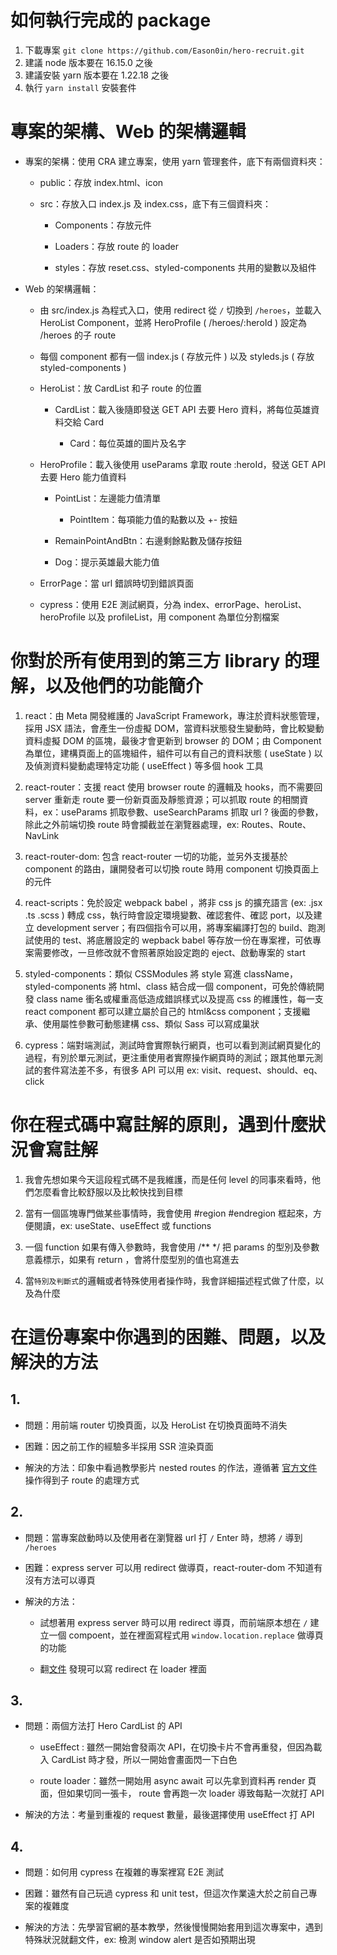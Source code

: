 # 如何執行完成的 package

1. 下載專案 `git clone https://github.com/Eason0in/hero-recruit.git`
2. 建議 node 版本要在 16.15.0 之後
3. 建議安裝 yarn 版本要在 1.22.18 之後
4. 執行 `yarn install` 安裝套件

# 專案的架構、Web 的架構邏輯

- 專案的架構：使用 CRA 建立專案，使用 yarn 管理套件，底下有兩個資料夾：

  - public：存放 index.html、icon

  - src：存放入口 index.js 及 index.css，底下有三個資料夾：

    - Components：存放元件

    - Loaders：存放 route 的 loader

    - styles：存放 reset.css、styled-components 共用的變數以及組件

- Web 的架構邏輯：

  - 由 src/index.js 為程式入口，使用 redirect 從 `/` 切換到 `/heroes`，並載入 HeroList Component，並將 HeroProfile ( /heroes/:heroId ) 設定為 /heroes 的子 route

  - 每個 component 都有一個 index.js ( 存放元件 ) 以及 styleds.js ( 存放 styled-components )

  - HeroList：放 CardList 和子 route 的位置

    - CardList：載入後隨即發送 GET API 去要 Hero 資料，將每位英雄資料交給 Card

      - Card：每位英雄的圖片及名字

  - HeroProfile：載入後使用 useParams 拿取 route :heroId，發送 GET API 去要 Hero 能力值資料

    - PointList：左邊能力值清單

      - PointItem：每項能力值的點數以及 +- 按鈕

    - RemainPointAndBtn：右邊剩餘點數及儲存按鈕

    - Dog：提示英雄最大能力值

  - ErrorPage：當 url 錯誤時切到錯誤頁面

  - cypress：使用 E2E 測試網頁，分為 index、errorPage、heroList、heroProfile 以及 profileList，用 component 為單位分割檔案

# 你對於所有使用到的第三方 library 的理解，以及他們的功能簡介

1. react：由 Meta 開發維護的 JavaScript Framework，專注於資料狀態管理，採用 JSX 語法，會產生一份虛擬 DOM，當資料狀態發生變動時，會比較變動資料虛擬 DOM 的區塊，最後才會更新到 browser 的 DOM；由 Component 為單位，建構頁面上的區塊組件，組件可以有自己的資料狀態 ( useState ) 以及偵測資料變動處理特定功能 ( useEffect ) 等多個 hook 工具

2. react-router：支援 react 使用 browser route 的邏輯及 hooks，而不需要回 server 重新走 route 要一份新頁面及靜態資源；可以抓取 route 的相關資料，ex：useParams 抓取參數、useSearchParams 抓取 url ? 後面的參數，除此之外前端切換 route 時會攔截並在瀏覽器處理，ex: Routes、Route、NavLink

3. react-router-dom: 包含 react-router 一切的功能，並另外支援基於 component 的路由，讓開發者可以切換 route 時用 component 切換頁面上的元件

4. react-scripts：免於設定 webpack babel ，將非 css js 的擴充語言 (ex: .jsx .ts .scss ) 轉成 css，執行時會設定環境變數、確認套件、確認 port，以及建立 development server；有四個指令可以用，將專案編譯打包的 build、跑測試使用的 test、將底層設定的 wepback babel 等存放一份在專案裡，可依專案需要修改，一旦修改就不會照著原始設定跑的 eject、啟動專案的 start

5. styled-components：類似 CSSModules 將 style 寫進 className，styled-components 將 html、class 結合成一個 component，可免於傳統開發 class name 衝名或權重高低造成錯誤樣式以及提高 css 的維護性，每一支 react component 都可以建立屬於自己的 html&css component；支援繼承、使用屬性參數可動態建構 css、類似 Sass 可以寫成巢狀

6. cypress：端對端測試，測試時會實際執行網頁，也可以看到測試網頁變化的過程，有別於單元測試，更注重使用者實際操作網頁時的測試；跟其他單元測試的套件寫法差不多，有很多 API 可以用 ex: visit、request、should、eq、click

# 你在程式碼中寫註解的原則，遇到什麼狀況會寫註解

1. 我會先想如果今天這段程式碼不是我維護，而是任何 level 的同事來看時，他們怎麼看會比較舒服以及比較快找到目標

2. 當有一個區塊專門做某些事情時，我會使用 #region #endregion 框起來，方便閱讀，ex: useState、useEffect 或 functions

3. 一個 function 如果有傳入參數時，我會使用 /\*\* \*/ 把 params 的型別及參數意義標示，如果有 return ，會將什麼型別的值也寫進去

4. 當`特別及判斷式`的邏輯或者特殊使用者操作時，我會詳細描述程式做了什麼，以及為什麼

# 在這份專案中你遇到的困難、問題，以及解決的方法

## 1.

- 問題：用前端 router 切換頁面，以及 HeroList 在切換頁面時不消失

- 困難：因之前工作的經驗多半採用 SSR 渲染頁面

- 解決的方法：印象中看過教學影片 nested routes 的作法，遵循著 [官方文件](https://reactrouter.com/en/main/start/tutorial#nested-routes) 操作得到子 route 的處理方式

## 2.

- 問題：當專案啟動時以及使用者在瀏覽器 url 打 `/` Enter 時，想將 `/` 導到 `/heroes`

- 困難：express server 可以用 redirect 做導頁，react-router-dom 不知道有沒有方法可以導頁

- 解決的方法：

  - 試想著用 express server 時可以用 redirect 導頁，而前端原本想在 `/` 建立一個 compoent，並在裡面寫程式用 `window.location.replace` 做導頁的功能

  - 翻[文件](https://reactrouter.com/en/main/fetch/redirect) 發現可以寫 redirect 在 loader 裡面

## 3.

- 問題：兩個方法打 Hero CardList 的 API

  - useEffect : 雖然一開始會發兩次 API，在切換卡片不會再重發，但因為載入 CardList 時才發，所以一開始會畫面閃一下白色

  - route loader：雖然一開始用 async await 可以先拿到資料再 render 頁面，但如果切同一張卡， route 會再跑一次 loader 導致每點一次就打 API

- 解決的方法：考量到重複的 request 數量，最後選擇使用 useEffect 打 API

## 4.

- 問題：如何用 cypress 在複雜的專案裡寫 E2E 測試

- 困難：雖然有自己玩過 cypress 和 unit test，但這次作業遠大於之前自己專案的複雜度

- 解決的方法：先學習官網的基本教學，然後慢慢開始套用到這次專案中，遇到特殊狀況就翻文件，ex: 檢測 window alert 是否如預期出現
